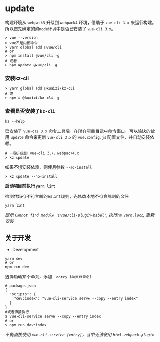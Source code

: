 # update

构建环境从 `webpack3` 升级到 `webpack4` 环境，借助于 `vue-cli 3.x` 来运行构建。所以首先确定的的`node`环境中是否已安装了 `vue-cli 3.x`。

```
> vue --version
> vue不是内部命令
> yarn global add @vue/cli
# or
> npm install @vue/cli -g
# 或者
> npm update @vue/cli -g
```

### 安装kz-cli

```
> yarn global add @kuaizi/kz-cli
# 或
> npm i @kuaizi/kz-cli -g
```

### 查看是否安装了`kz-cli`

```
kz --help
```

已安装了 `vue-cli 3.x` 命令工具后，在所在项目目录中命令窗口，可以愉快的使用 `update` 命令来更新 `vue-cli 3.x` 的 `vue.config.js` 配置文件，并自动安装依赖。

```
# 一键升级到 vue-cli 3.x，webpack4.x
> kz update
```

如果不想安装依赖，则使用参数 `--no-install`

```
> kz update --no-install
```

**启动项目前执行 `yarn lint`**

检测代码符不符合新的`eslint`规则，先修改本地不符合规则的文件

```
yarn lint
```

*提示  `Cannot find module '@vue/cli-plugin-babel'`, 执行`rm yarn.lock`, 重新安装*

## 关于开发

* Development

```
yarn dev
# or
npm run dev
```

选择启动某个单页，添加`--entry [单页目录名]`

```
# package.json
{
  "scripts": {
    "dev:index": "vue-cli-service serve --copy --entry index"
  }
}
#或者直接执行
$ vue-cli-service serve --copy --entry index
# or
$ npm run dev:index
```

*不能直接使用 `vue-cli-service [entry]`，当中无法使用 `html-webpack-plugin`*
